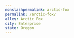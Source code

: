 ```yaml
---
﻿nonslashpermalink: arctic-fox
permalink: /arctic-fox/
alley: Arctic Fox
city: Enterprise
state: Oregon
---
```

